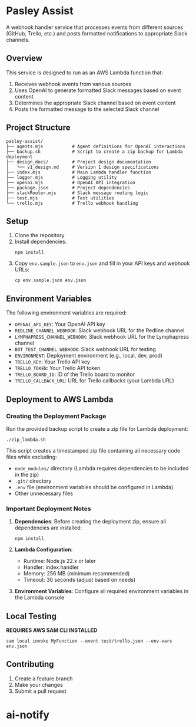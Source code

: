 # Pasley Assist

A webhook handler service that processes events from different sources (GitHub, Trello, etc.) and posts formatted notifications to appropriate Slack channels.

## Overview

This service is designed to run as an AWS Lambda function that:

1. Receives webhook events from various sources
2. Uses OpenAI to generate formatted Slack messages based on event content
3. Determines the appropriate Slack channel based on event content
4. Posts the formatted message to the selected Slack channel

## Project Structure

```
pasley-assist/
├── agents.mjs           # Agent definitions for OpenAI interactions
├── backup.sh            # Script to create a zip backup for Lambda deployment
├── design_docs/         # Project design documentation
│   └── v1_design.md     # Version 1 design specifications
├── index.mjs            # Main Lambda handler function
├── logger.mjs           # Logging utility
├── openai.mjs           # OpenAI API integration
├── package.json         # Project dependencies
├── slackRouter.mjs      # Slack message routing logic
├── test.mjs             # Test utilities
└── trello.mjs           # Trello webhook handling
```

## Setup

1. Clone the repository
2. Install dependencies:
   ```
   npm install
   ```
3. Copy `env.sample.json` to `env.json` and fill in your API keys and webhook URLs:
   ```
   cp env.sample.json env.json
   ```

## Environment Variables

The following environment variables are required:

- `OPENAI_API_KEY`: Your OpenAI API key
- `REDLINE_CHANNEL_WEBHOOK`: Slack webhook URL for the Redline channel
- `LYMPHAPRESS_CHANNEL_WEBHOOK`: Slack webhook URL for the Lymphapress channel
- `BOT_TEST_CHANNEL_WEBHOOK`: Slack webhook URL for testing
- `ENVIRONMENT`: Deployment environment (e.g., local, dev, prod)
- `TRELLO_KEY`: Your Trello API key
- `TRELLO_TOKEN`: Your Trello API token
- `TRELLO_BOARD_ID`: ID of the Trello board to monitor
- `TRELLO_CALLBACK_URL`: URL for Trello callbacks (your Lambda URL)

## Deployment to AWS Lambda

### Creating the Deployment Package

Run the provided backup script to create a zip file for Lambda deployment:

```
./zip_lambda.sh
```

This script creates a timestamped zip file containing all necessary code files while excluding:
- `node_modules/` directory (Lambda requires dependencies to be included in the zip)
- `.git/` directory
- `.env` file (environment variables should be configured in Lambda)
- Other unnecessary files

### Important Deployment Notes

1. **Dependencies**: Before creating the deployment zip, ensure all dependencies are installed:
   ```
   npm install
   ```

2. **Lambda Configuration**:
   - Runtime: Node.js 22.x or later
   - Handler: index.handler
   - Memory: 256 MB (minimum recommended)
   - Timeout: 30 seconds (adjust based on needs)

3. **Environment Variables**: Configure all required environment variables in the Lambda console

## Local Testing


**REQUIRES AWS SAM CLI INSTALLED**
```
sam local invoke MyFunction --event test/trello.json --env-vars env.json
```

## Contributing

1. Create a feature branch
2. Make your changes
3. Submit a pull request
# ai-notify
